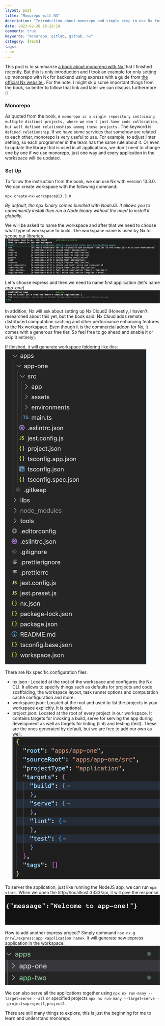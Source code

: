 ```yaml
---
layout: post
title: "Monorepo with NX"
description: "Introduction about monorepo and simple step to use Nx for Express"
date: 2023-02-28 15:28:18
comments: true
keywords: "monorepo, gitlab, github, nx"
category: [Tech]
tags:
- nx
---
```


This post is to summarize <a href="https://f.hubspotusercontent20.net/hubfs/2757427/effective-react-with-nx-2022.pdf" target="_top"> a book about monorepo with Nx </a> that I finished recently. But this is only introduction and I took an example for only setting up monorepo with Nx for backend using express with a guide from <a href="https://nx.dev/" target="_top"> the official Nx website </a>. For the note, I might skip some important things from the book, so better to follow that link and later we can discuss furthermore :)

### Monorepo
As quoted from the book, `A monorepo is a single repository containing multiple distinct projects, where we don't just have code collocation, but well defined relationships among these projects.` The keyword is `defined relationship`. If we have some services that somehow are related to each other, monorepo is very useful to use. For example, to adjust linter setting, so each programmer in the team has the same rule about it. Or even to update the library that is used in all applications, we don't need to change one by one if we use monorepo, just one way and every application in the workspace will be updated.

### Set Up
To follow the instruction from the book, we can use Nx with version 13.3.0. We can create workspace with the following command:
```
npx create-nx-workspace@13.3.0
```
*By default, the npx binary comes bundled with NodeJS. It allows you to conveniently install then run a Node binary without the need to install it globally.*

We will be asked to name the workspace and after that we need to choose what type of workspace to build. The workspace name is used by Nx to scope our libraries. 
![](../assets/img/nx/workspace.png)

Let's choose express and then we need to name first application (let's name *app-one*)
![](../assets/img/nx/first-app.png)

In addition, Nx will ask about setting up Nx Cloud2 (Honestly, I haven't researched about this yet, but the book said: Nx Cloud adds remote distributed computation caching and other performance enhancing features to the Nx workspace. Even though it is the commercial addon for Nx, it comes with a generous free tier. So feel free to go ahead and enable it or skip it entirely).

If finished, it will generate workspace foldering like this:
![](../assets/img/nx/foldering-workspace.png)

There are Nx specific configuration files:
- nx.json : Located at the root of the workspace and configures the Nx CLI. It allows to specify things such as defaults for projects and code scaffolding, the workspace layout, task runner options and computation cache configuration and more.
- workspace.json: Located at the root and used to list the projects in your workspace explicitly. It is optional.
- project.json: Located at the root of every project in our workspace. It contains targets for invoking a build, serve for serving the app during development as well as targets for linting (lint) and testing (test). These are the ones generated by default, but we are free to add our own as well.
![](../assets/img/nx/projectjson.png)

To server the application, just like running the NodeJS app, we can run `npm start`. When we open the http://localhost:3333/api, it will give the response:
![](../assets/img/nx/response-app1.png)

How to add another express project? Simply command `npx nx g @nrwl/express:app <application name>`. It will generate new express application in the workspace:
![](../assets/img/nx/app-two.png)

We can also serve all the applications together using `npx nx run-many --target=serve --all` or specified projects `npx nx run-many --target=serve --projects=project1,project2`.

There are still many things to explore, this is just the beginning for me to learn and understand monorepo.